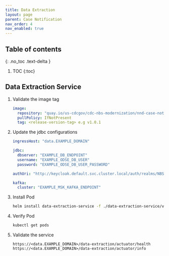 ```yaml
---
title: Data Extraction
layout: page
parent: Case Notification
nav_order: 4
nav_enabled: true
---
```


## Table of contents
{: .no_toc .text-delta }

1. TOC
{:toc}

## Data Extraction Service

1. Validate the image tag
   ```yaml
   image:
     repository: "quay.io/us-cdcgov/cdc-nbs-modernization/nnd-case-notification-service/data-extraction-service"
     pullPolicy: IfNotPresent
     tag: <release-version-tag> e.g v1.0.1
   ```
2. Update the jdbc configurations
   ```yaml
   ingressHost: "data.EXAMPLE_DOMAIN"
   
   jdbc:
     dbserver: "EXAMPLE_DB_ENDPOINT"
     username: "EXAMPLE_ODSE_DB_USER"
     password: "EXAMPLE_ODSE_DB_USER_PASSWORD"
   
   authUri: "http://keycloak.default.svc.cluster.local/auth/realms/NBS"

   kafka:
     cluster: "EXAMPLE_MSK_KAFKA_ENDPOINT"
   ```
3. Install Pod
   ```bash
   helm install data-extraction-service -f ./data-extraction-service/values.yaml data-extraction-service
   ```
4. Verify Pod
   ```bash
   kubectl get pods
   ```
5. Validate the service
   ```
   https://<data.EXAMPLE_DOMAIN>/data-extraction/actuator/health
   https://<data.EXAMPLE_DOMAIN>/data-extraction/actuator/info
   ```
